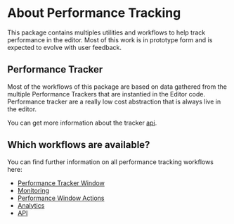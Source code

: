 # About Performance Tracking

This package contains multiples utilities and workflows to help track performance in the editor. Most of this work is in prototype form and is expected to evolve with user feedback.

## Performance Tracker

Most of the workflows of this package are based on data gathered from the multiple Performance Trackers that are instantied in the Editor code. Performance tracker are a really low cost abstraction that is always live in the editor.

You can get  more information about the tracker [api](api.md).

## Which workflows are available?

You can find further information on all performance tracking workflows here:

* [Performance Tracker Window](performance-tracker-window.md)
* [Monitoring](monitoring.md)
* [Performance Window Actions](performance-window-actions.md)
* [Analytics](analytics.md)
* [API](api.md)

